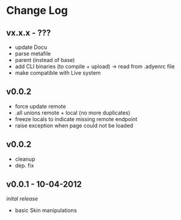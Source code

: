 # Change Log

## vx.x.x - ???
  * update Docu
  * parse metafile
  * parent (instead of base)
  * add CLI binaries (to compile + upload) -> read from .adyenrc file
  * make compatible with Live system

## v0.0.2
  * force update remote
  * .all unions remote + local (no more duplicates)
  * freeze locals to indicate missing remote endpoint
  * raise exception when page could not be loaded

## v0.0.2
 * cleanup
 * dep. fix

## v0.0.1 - 10-04-2012
  _inital release_

  * basic Skin manipulations
